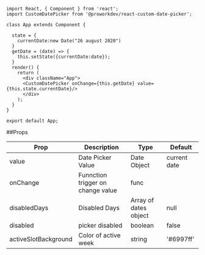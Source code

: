 ```
import React, { Component } from 'react';
import CustomDatePicker from '@proworkdev/react-custom-date-picker';

class App extends Component {

  state = {
    currentDate:new Date("26 august 2020")
  }
  getDate = (date) => {
    this.setState({currentDate:date});
  }
  render() {
    return (
      <div className="App">
      <CustomDatePicker onChange={this.getDate} value={this.state.currentDate}/>     
      </div>
    );
  }
}

export default App;

```
##Props

Prop | Description | Type | Default 
--- | --- | --- | --- |
value | Date Picker Value | Date Object | current date
onChange | Funnction trigger on change value | func | 
disabledDays | Disabled Days | Array of dates object | null
disabled | picker disabled | boolean | false
activeSlotBackground | Color of active week | string | '#6997ff'
 